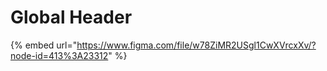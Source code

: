 # Global Header

{% embed url="https://www.figma.com/file/w78ZiMR2USgl1CwXVrcxXv/?node-id=413%3A23312" %}



